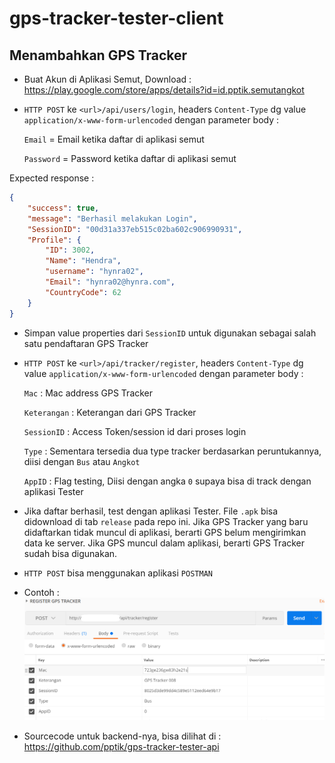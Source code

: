 # gps-tracker-tester-client

## Menambahkan GPS Tracker

* Buat Akun di Aplikasi Semut, Download : https://play.google.com/store/apps/details?id=id.pptik.semutangkot

* `HTTP POST` ke `<url>/api/users/login`, headers `Content-Type` dg value `application/x-www-form-urlencoded` dengan parameter body :

  `Email` = Email ketika daftar di aplikasi semut

  `Password` = Password ketika daftar di aplikasi semut

Expected response :

```json
{
    "success": true,
    "message": "Berhasil melakukan Login",
    "SessionID": "00d31a337eb515c02ba602c906990931",
    "Profile": {
        "ID": 3002,
        "Name": "Hendra",
        "username": "hynra02",
        "Email": "hynra02@hynra.com",
        "CountryCode": 62
    }
}
```

* Simpan value properties dari `SessionID` untuk digunakan sebagai salah satu pendaftaran GPS Tracker

* `HTTP POST` ke `<url>/api/tracker/register`, headers `Content-Type` dg value `application/x-www-form-urlencoded` dengan parameter body :
  
  `Mac` : Mac address GPS Tracker
  
  `Keterangan` : Keterangan dari GPS Tracker
  
  `SessionID` : Access Token/session id dari proses login
  
  `Type` : Sementara tersedia dua type tracker berdasarkan peruntukannya, diisi dengan `Bus` atau `Angkot`
  
  `AppID` : Flag testing, Diisi dengan angka `0` supaya bisa di track dengan aplikasi Tester
  
* Jika daftar berhasil, test dengan aplikasi Tester. File `.apk` bisa didownload di tab `release` pada repo ini. Jika GPS Tracker yang baru didaftarkan tidak muncul di aplikasi, berarti GPS belum mengirimkan data ke server. Jika GPS muncul dalam aplikasi, berarti GPS Tracker sudah bisa digunakan.

* `HTTP POST` bisa menggunakan aplikasi `POSTMAN`

* Contoh : ![alt text](https://raw.githubusercontent.com/pptik/gps-tracker-tester-client/master/00000002.PNG "Postman Example")

* Sourcecode untuk backend-nya, bisa dilihat di : https://github.com/pptik/gps-tracker-tester-api
